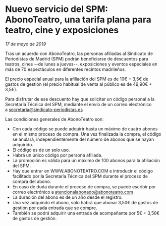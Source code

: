 # Nuevo servicio del SPM: AbonoTeatro, una tarifa plana para teatro, cine y exposiciones

*17 de mayo de 2019*

Tras un acuerdo con AbonoTeatro, las personas afiliadas al Sindicato de Periodistas de Madrid (SPM) podrán beneficiarse de descuentos para teatros, cines --de lunes a jueves--, exposiciones y eventos especiales en más de 70 espectáculos en diferentes recintos madrileños.

El precio especial anual para la afiliación del SPM es de 10€ + 3,5€ de gastos de gestión (el precio habitual de venta al público es de 49,90€ + 3,5€).

Para disfrutar de ese descuento hay que solicitar un código personal a la Secretaría Técnica del SPM, mediante el envío de un correo electrónico a secretaria@sindicato-periodistas.es

Las condiciones generales de AbonoTeatro son:

- Con cada código se puede adquirir hasta un máximo de cuatro abonos en el mismo proceso de compra. Una vez finalizada la compra, el código se anulará, independientemente del número de abonos que se hayan adquirido.
- El código es de un solo uso.
- Habrá un único código por persona afiliada.
- La promoción es válida para un máximo de 100 abonos para la afiliación del SPM.
- Hay que entrar en WWW.ABONOTEATRO.COM e introducir el código facilitado por la Secretaría Técnica del SPM durante el proceso de compra del abono.
- En caso de duda durante el proceso de compra, se puede escribir por correo electrónico a atencionalabonado@abonoteatro.com
- La duración del abono es de un año desde el registro.
- Una vez adquirido el abono, solo habrá que abonar 3,50€ de gastos de gestión por cada entrada que se compre.
- También se podrá adquirir una entrada de acompañante por 5€ + 3,50€ de gastos de gestión.
